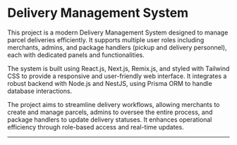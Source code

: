 # Delivery Management System

This project is a modern Delivery Management System designed to manage parcel deliveries efficiently. It supports multiple user roles including merchants, admins, and package handlers (pickup and delivery personnel), each with dedicated panels and functionalities.

The system is built using React.js, Next.js, Remix.js, and styled with Tailwind CSS to provide a responsive and user-friendly web interface. It integrates a robust backend with Node.js and NestJS, using Prisma ORM to handle database interactions.

The project aims to streamline delivery workflows, allowing merchants to create and manage parcels, admins to oversee the entire process, and package handlers to update delivery statuses. It enhances operational efficiency through role-based access and real-time updates.

---
